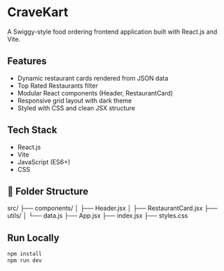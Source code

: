 # CraveKart

A Swiggy-style food ordering frontend application built with React.js and Vite.

##  Features
- Dynamic restaurant cards rendered from JSON data
- Top Rated Restaurants filter
- Modular React components (Header, RestaurantCard)
- Responsive grid layout with dark theme
- Styled with CSS and clean JSX structure

##  Tech Stack
- React.js
- Vite
- JavaScript (ES6+)
- CSS

## 📂 Folder Structure
src/
├── components/
│ ├── Header.jsx
│ ├── RestaurantCard.jsx
├── utils/
│ └── data.js
├── App.jsx
├── index.jsx
├── styles.css


## Run Locally
```bash
npm install
npm run dev
